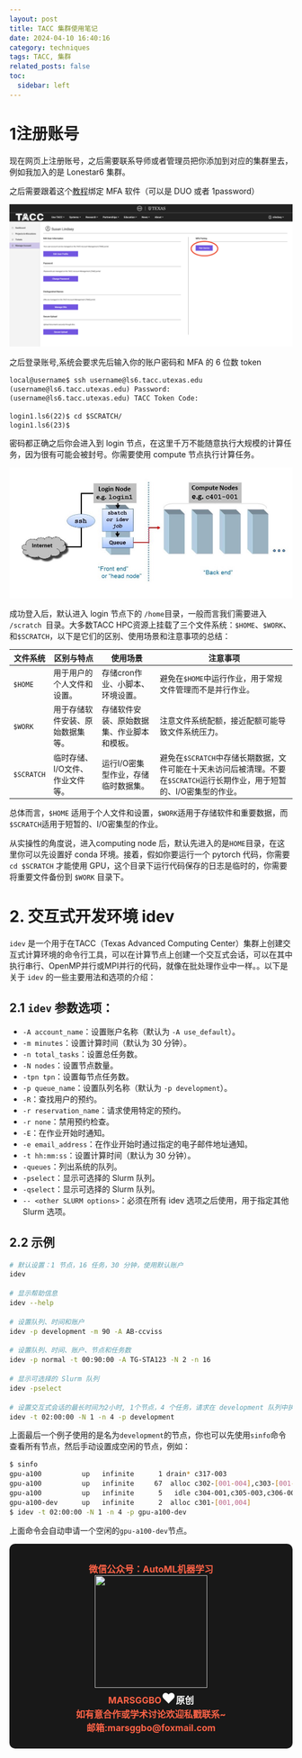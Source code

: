 ```yaml
---
layout: post
title: TACC 集群使用笔记
date: 2024-04-10 16:40:16
category: techniques
tags: TACC, 集群
related_posts: false
toc:
  sidebar: left
---
```

# 1注册账号

现在网页上注册账号，之后需要联系导师或者管理员把你添加到对应的集群里去，例如我加入的是 Lonestar6 集群。

之后需要跟着这个[教程](https://docs.tacc.utexas.edu/basics/mfa/)绑定 MFA 软件（可以是 DUO 或者 1password）

![MFA 绑定](https://raw.githubusercontent.com/marsggbo/PicBed/master/小书匠/2024_2_5_1707138200561.png)


之后登录账号,系统会要求先后输入你的账户密码和 MFA 的 6 位数 token
```shell
local@username$ ssh username@ls6.tacc.utexas.edu
(username@ls6.tacc.utexas.edu) Password:
(username@ls6.tacc.utexas.edu) TACC Token Code:

login1.ls6(22)$ cd $SCRATCH/
login1.ls6(23)$
```

密码都正确之后你会进入到 login 节点，在这里千万不能随意执行大规模的计算任务，因为很有可能会被封号。你需要使用 compute 节点执行计算任务。

![Login 和 Compute 节点](https://raw.githubusercontent.com/marsggbo/PicBed/master/小书匠/2024_2_5_1707139131743.png)

成功登入后，默认进入 login 节点下的 `/home`目录，一般而言我们需要进入 `/scratch `目录。大多数TACC HPC资源上挂载了三个文件系统：`$HOME`、`$WORK`、和`$SCRATCH`，以下是它们的区别、使用场景和注意事项的总结：

| 文件系统   | 区别与特点                       | 使用场景                                   | 注意事项                                                                                                                  |
| ---------- | -------------------------------- | ------------------------------------------ | ------------------------------------------------------------------------------------------------------------------------- |
| `$HOME`    | 用于用户的个人文件和设置。       | 存储cron作业、小脚本、环境设置。           | 避免在`$HOME`中运行作业，用于常规文件管理而不是并行作业。                                                                 |
| `$WORK`    | 用于存储软件安装、原始数据集等。 | 存储软件安装、原始数据集、作业脚本和模板。 | 注意文件系统配额，接近配额可能导致文件系统压力。                                                                          |
| `$SCRATCH` | 临时存储、I/O文件、作业文件等。  | 运行I/O密集型作业，存储临时数据集。        | 避免在`$SCRATCH`中存储长期数据，文件可能在十天未访问后被清理。不要在`$SCRATCH`运行长期作业，用于短暂的、I/O密集型的作业。 |

总体而言，`$HOME` 适用于个人文件和设置，`$WORK`适用于存储软件和重要数据，而`$SCRATCH`适用于短暂的、I/O密集型的作业。

从实操性的角度说，进入computing node 后，默认先进入的是`HOME`目录，在这里你可以先设置好 conda 环境。接着，假如你要运行一个 pytorch 代码，你需要`cd $SCRATCH` 才能使用 GPU，这个目录下运行代码保存的日志是临时的，你需要将重要文件备份到 `$WORK` 目录下。

# 2. 交互式开发环境 idev

`idev` 是一个用于在TACC（Texas Advanced Computing Center）集群上创建交互式计算环境的命令行工具，可以在计算节点上创建一个交互式会话，可以在其中执行串行、OpenMP并行或MPI并行的代码，就像在批处理作业中一样。。以下是关于 `idev` 的一些主要用法和选项的介绍：


## 2.1 `idev`  参数选项：
- `-A account_name`：设置账户名称（默认为 `-A use_default`）。
- `-m minutes`：设置计算时间（默认为 30 分钟）。
- `-n total_tasks`：设置总任务数。
- `-N nodes`：设置节点数量。
- `-tpn tpn`：设置每节点任务数。
- `-p queue_name`：设置队列名称（默认为 `-p development`）。
- `-R`：查找用户的预约。
- `-r reservation_name`：请求使用特定的预约。
- `-r none`：禁用预约检查。
- `-E`：在作业开始时通知。
- `-e email_address`：在作业开始时通过指定的电子邮件地址通知。
- `-t hh:mm:ss`：设置计算时间（默认为 30 分钟）。
- `-queues`：列出系统的队列。
- `-pselect`：显示可选择的 Slurm 队列。
- `-qselect`：显示可选择的 Slurm 队列。
- `-- <other SLURM options>`：必须在所有 idev 选项之后使用，用于指定其他 Slurm 选项。

## 2.2 示例
```bash
# 默认设置：1 节点，16 任务，30 分钟，使用默认账户
idev

# 显示帮助信息
idev --help

# 设置队列、时间和账户
idev -p development -m 90 -A AB-ccviss

# 设置队列、时间、账户、节点和任务数
idev -p normal -t 00:90:00 -A TG-STA123 -N 2 -n 16

# 显示可选择的 Slurm 队列
idev -pselect

# 设置交互式会话的最长时间为2小时, 1个节点，4 个任务，请求在 development 队列中执行计算任务
idev -t 02:00:00 -N 1 -n 4 -p development

```
上面最后一个例子使用的是名为`development`的节点，你也可以先使用`sinfo`命令查看所有节点，然后手动设置成空闲的节点，例如：

```bash
$ sinfo
gpu-a100          up   infinite      1 drain* c317-003
gpu-a100          up   infinite     67  alloc c302-[001-004],c303-[001-004],c305-[001-002,004],c306-[002-004],c308-[001-004],c309-[001-004],c310-[001-004],c315-[001,003-016],c316-[001-002,007-016],c317-[001-002,004-008,010-016]
gpu-a100          up   infinite      5   idle c304-001,c305-003,c306-001,c316-003,c317-009
gpu-a100-dev      up   infinite      2  alloc c301-[001,004]
$ idev -t 02:00:00 -N 1 -n 4 -p gpu-a100-dev
```
上面命令会自动申请一个空闲的`gpu-a100-dev`节点。





<footer style="color:white;;background-color:rgb(24,24,24);padding:10px;border-radius:10px;">
<h3 style="text-align:center;color:tomato;font-size:16px;" id="autoid-2-0-0">
<center>
<span>微信公众号：AutoML机器学习</span><br>
<img src="https://pic4.zhimg.com/80/v2-87083e55cd41dbef83cc840c142df48a_720w.jpeg" style="width:200px;height:200px">
</center>
<b>MARSGGBO</b><b style="color:white;"><span style="font-size:25px;">♥</span>原创</b><br>
<span>如有意合作或学术讨论欢迎私戳联系~<br>邮箱:marsggbo@foxmail.com</span>
<b style="color:white;"><br>
</b><p><b style="color:white;"></b>
</p></h3>
</footer>
